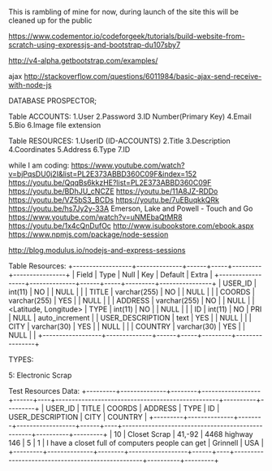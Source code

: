 This is rambling of mine for now, during launch of the site this will be cleaned up for the public


https://www.codementor.io/codeforgeek/tutorials/build-website-from-scratch-using-expressjs-and-bootstrap-du107sby7

http://v4-alpha.getbootstrap.com/examples/

ajax
http://stackoverflow.com/questions/6011984/basic-ajax-send-receive-with-node-js

DATABASE PROSPECTOR;

Table ACCOUNTS:
1.User
2.Password
3.ID Number(Primary Key)
4.Email
5.Bio
6.Image file extension

Table RESOURCES:
1.UserID (ID-ACCOUNTS)
2.Title
3.Description
4.Coordinates
5.Address
6.Type
7.ID


while I am coding:
https://www.youtube.com/watch?v=bjPqsDU0j2I&list=PL2E373ABBD360C09F&index=152
https://youtu.be/QqqBs6kkzHE?list=PL2E373ABBD360C09F
https://youtu.be/BDhJU_cNCZE
https://youtu.be/11A8JZ-RDDo
https://youtu.be/VZ5bS3_BCDs
https://youtu.be/7uEBuqkkQRk
https://youtu.be/hs7Jy2y-33A
Emerson, Lake and Powell - Touch and Go
https://www.youtube.com/watch?v=uNMEbaQtMR8
https://youtu.be/1x4cQnDufOc
http://www.isubookstore.com/ebook.aspx
https://www.npmjs.com/package/node-session


http://blog.modulus.io/nodejs-and-express-sessions



Table Resources:
+------------------+--------------+------+-----+---------+----------------+
| Field            | Type         | Null | Key | Default | Extra          |
+------------------+--------------+------+-----+---------+----------------+
| USER_ID          | int(11)      | NO   |     | NULL    |                |
| TITLE            | varchar(255) | NO   |     | NULL    |                |
| COORDS           | varchar(255) | YES  |     | NULL    |                |
| ADDRESS          | varchar(255) | NO   |     | NULL    |                |<Latitude, Longitude>
| TYPE             | int(11)      | NO   |     | NULL    |                |
| ID               | int(11)      | NO   | PRI | NULL    | auto_increment |
| USER_DESCRIPTION | text         | YES  |     | NULL    |                |
| CITY             | varchar(30)  | YES  |     | NULL    |                |
| COUNTRY          | varchar(30)  | YES  |     | NULL    |                |
+------------------+--------------+------+-----+---------+----------------+

TYPES:

5: Electronic Scrap

Test Resources Data:
+---------+--------------+--------+------------------+------+----+--------------------------------------------------+----------+---------+
| USER_ID | TITLE        | COORDS | ADDRESS          | TYPE | ID | USER_DESCRIPTION                                 | CITY     | COUNTRY |
+---------+--------------+--------+------------------+------+----+--------------------------------------------------+----------+---------+
|      10 | Closet Scrap | 41,-92 | 4468 highway 146 |    5 |  1 | I have a closet full of computers people can get | Grinnell | USA     |
+---------+--------------+--------+------------------+------+----+--------------------------------------------------+----------+---------+






